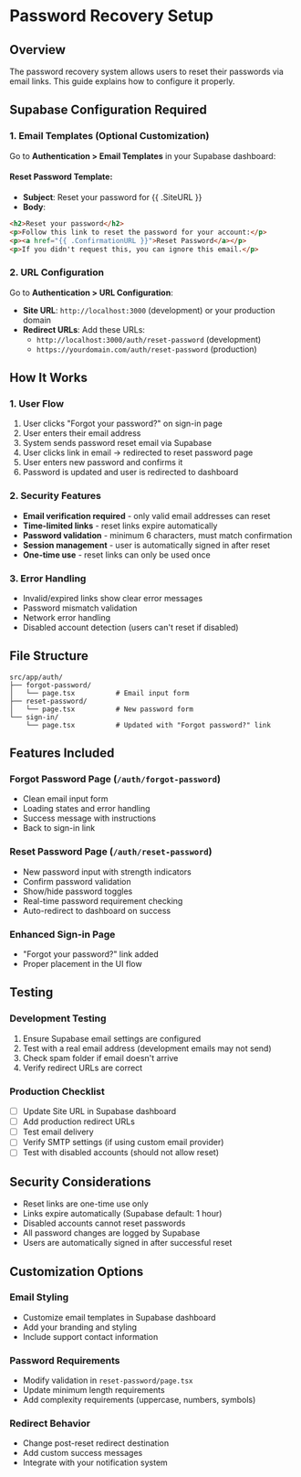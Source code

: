 # Password Recovery Setup

## Overview
The password recovery system allows users to reset their passwords via email links. This guide explains how to configure it properly.

## Supabase Configuration Required

### 1. Email Templates (Optional Customization)
Go to **Authentication > Email Templates** in your Supabase dashboard:

#### Reset Password Template:
- **Subject**: Reset your password for {{ .SiteURL }}
- **Body**: 
```html
<h2>Reset your password</h2>
<p>Follow this link to reset the password for your account:</p>
<p><a href="{{ .ConfirmationURL }}">Reset Password</a></p>
<p>If you didn't request this, you can ignore this email.</p>
```

### 2. URL Configuration
Go to **Authentication > URL Configuration**:
- **Site URL**: `http://localhost:3000` (development) or your production domain
- **Redirect URLs**: Add these URLs:
  - `http://localhost:3000/auth/reset-password` (development)
  - `https://yourdomain.com/auth/reset-password` (production)

## How It Works

### 1. User Flow
1. User clicks "Forgot your password?" on sign-in page
2. User enters their email address
3. System sends password reset email via Supabase
4. User clicks link in email → redirected to reset password page
5. User enters new password and confirms it
6. Password is updated and user is redirected to dashboard

### 2. Security Features
- **Email verification required** - only valid email addresses can reset
- **Time-limited links** - reset links expire automatically
- **Password validation** - minimum 6 characters, must match confirmation
- **Session management** - user is automatically signed in after reset
- **One-time use** - reset links can only be used once

### 3. Error Handling
- Invalid/expired links show clear error messages
- Password mismatch validation
- Network error handling
- Disabled account detection (users can't reset if disabled)

## File Structure

```
src/app/auth/
├── forgot-password/
│   └── page.tsx          # Email input form
├── reset-password/
│   └── page.tsx          # New password form
└── sign-in/
    └── page.tsx          # Updated with "Forgot password?" link
```

## Features Included

### Forgot Password Page (`/auth/forgot-password`)
- Clean email input form
- Loading states and error handling
- Success message with instructions
- Back to sign-in link

### Reset Password Page (`/auth/reset-password`)
- New password input with strength indicators
- Confirm password validation
- Show/hide password toggles
- Real-time password requirement checking
- Auto-redirect to dashboard on success

### Enhanced Sign-in Page
- "Forgot your password?" link added
- Proper placement in the UI flow

## Testing

### Development Testing
1. Ensure Supabase email settings are configured
2. Test with a real email address (development emails may not send)
3. Check spam folder if email doesn't arrive
4. Verify redirect URLs are correct

### Production Checklist
- [ ] Update Site URL in Supabase dashboard
- [ ] Add production redirect URLs
- [ ] Test email delivery
- [ ] Verify SMTP settings (if using custom email provider)
- [ ] Test with disabled accounts (should not allow reset)

## Security Considerations

- Reset links are one-time use only
- Links expire automatically (Supabase default: 1 hour)
- Disabled accounts cannot reset passwords
- All password changes are logged by Supabase
- Users are automatically signed in after successful reset

## Customization Options

### Email Styling
- Customize email templates in Supabase dashboard
- Add your branding and styling
- Include support contact information

### Password Requirements
- Modify validation in `reset-password/page.tsx`
- Update minimum length requirements
- Add complexity requirements (uppercase, numbers, symbols)

### Redirect Behavior
- Change post-reset redirect destination
- Add custom success messages
- Integrate with your notification system